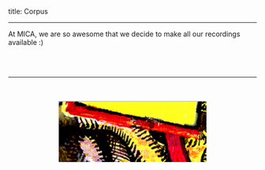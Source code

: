title: Corpus

---

At MICA, we are so awesome that we decide to make all our recordings available :)

 <br><br>

---

<p align="center">
   <br><br>
  <img src="../images/IKPoster_frag11.png" width="300">
   <br><br>
</p>
